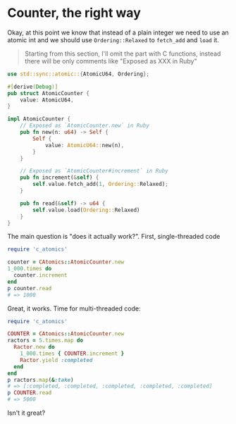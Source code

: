 # Counter, the right way

Okay, at this point we know that instead of a plain integer we need to use an atomic int and we should use `Ordering::Relaxed` to `fetch_add` and `load` it.

> Starting from this section, I'll omit the part with C functions, instead there will be only comments like "Exposed as XXX in Ruby"

```rs
use std::sync::atomic::{AtomicU64, Ordering};

#[derive(Debug)]
pub struct AtomicCounter {
    value: AtomicU64,
}

impl AtomicCounter {
    // Exposed as `AtomicCounter.new` in Ruby
    pub fn new(n: u64) -> Self {
        Self {
            value: AtomicU64::new(n),
        }
    }

    // Exposed as `AtomicCounter#increment` in Ruby
    pub fn increment(&self) {
        self.value.fetch_add(1, Ordering::Relaxed);
    }

    pub fn read(&self) -> u64 {
        self.value.load(Ordering::Relaxed)
    }
}
```

The main question is "does it actually work?". First, single-threaded code

```ruby
require 'c_atomics'

counter = CAtomics::AtomicCounter.new
1_000.times do
  counter.increment
end
p counter.read
# => 1000
```

Great, it works. Time for multi-threaded code:

```ruby
require 'c_atomics'

COUNTER = CAtomics::AtomicCounter.new
ractors = 5.times.map do
  Ractor.new do
    1_000.times { COUNTER.increment }
    Ractor.yield :completed
  end
end
p ractors.map(&:take)
# => [:completed, :completed, :completed, :completed, :completed]
p COUNTER.read
# => 5000
```

Isn't it great?
